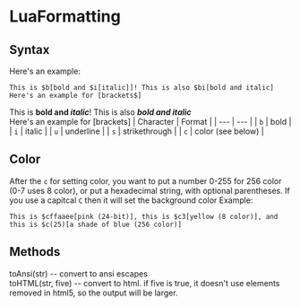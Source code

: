 # LuaFormatting
## Syntax
Here's an example:
```
This is $b[bold and $i[italic]]! This is also $bi[bold and italic]
Here's an example for [brackets$]
```
This is **bold and *italic***! This is also ***bold and italic***  
Here's an example for \[brackets\]
| Character | Format |
| --- | --- |
| `b` | bold |
| `i` | italic |
| `u` | underline |
| `s` | strikethrough |
| `c` | color (see below) |
## Color
After the `c` for setting color, you want to put a number 0-255 for 256 color (0-7 uses 8 color), or put a hexadecimal string, with optional parentheses. If you use a capitcal `C` then it will set the background color
Example:
```
This is $cffaaee[pink (24-bit)], this is $c3[yellow (8 color)], and this is $c(25)[a shade of blue (256 color)]
```
## Methods
toAnsi(str) -- convert to ansi escapes  
toHTML(str, five) -- convert to html. if five is true, it doesn't use elements removed in html5, so the output will be larger.


